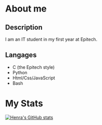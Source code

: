 # About me
## Description
  I am an IT student in my first year at Epitech.

## Langages
  * C (the Epitech style)
  * Python
  * Html/Css/JavaScript
  * Bash

# My Stats

[![Henra's GitHub stats](https://github-readme-stats.vercel.app/api?username=HenraL&show_icons=true&theme=blue-green)](https://github.com/anuraghazra/github-readme-stats)
